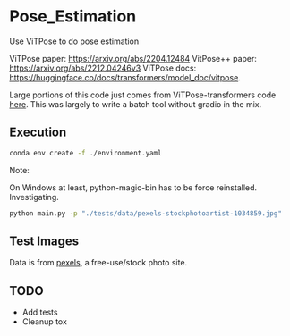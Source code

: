 # Pose_Estimation

Use ViTPose to do pose estimation

ViTPose paper: https://arxiv.org/abs/2204.12484
VitPose++ paper: https://arxiv.org/abs/2212.04246v3
ViTPose docs: https://huggingface.co/docs/transformers/model_doc/vitpose.

Large portions of this code just comes from ViTPose-transformers code [here](https://huggingface.co/spaces/hysts/ViTPose-transformers/blob/main/app.py). This was largely to write a batch tool without gradio in the mix.

## Execution

```sh
conda env create -f ./environment.yaml
```

Note:

On Windows at least, python-magic-bin has to be force reinstalled. Investigating.

```sh
python main.py -p "./tests/data/pexels-stockphotoartist-1034859.jpg"
```

## Test Images

Data is from [pexels](https://www.pexels.com), a free-use/stock photo site.

## TODO

- Add tests
- Cleanup tox
